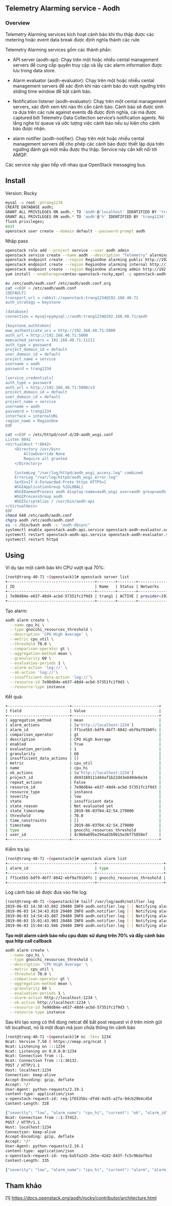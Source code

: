 ## Telemetry Alarming service - Aodh


### Overview

Telemetry Alarming services kích hoạt cảnh báo khi thu thập được các metering hoặc event data break được định nghĩa thành các rule.

Telemetry Alarming services gồm các thành phần:

* API server (aodh-api): Chạy trên một hoặc nhiều cental management servers để cung cấp quyền truy cập và lấy các alarm information được lưu trong data store.

* Alarm evaluator (aodh-evaluator): Chạy trên một hoặc nhiều cental management servers để xác định khi nào cảnh báo do vượt ngưỡng trên sliding time window để bật cảnh báo.

* Notification listener (aodh-evaluator): Chạy trên một cental management servers, xác định xem khi nào thì cần cảnh báo. Cảnh báo sẽ được sinh ra dựa trên các rule against events đã được định nghĩa, cái mà được captured bởi Telemetry Data Collection service’s notification agents. Nó lắng nghe từ queue và ước lượng việc cảnh báo nếu sự kiện cho cảnh báo được nhận.

* alarm notifier (aodh-notifier): Chạy trên một hoặc nhiều cental management servers để cho phép các cảnh báo được thiết lập dựa trên ngưỡng đánh giá một mẫu được thu thập. Service này cần kết nối tới AMQP. 

Các service này giao tiếp với nhau qua OpenStack messaging bus.


## Install 

Version: Rocky

```sh
mysql -u root -ptrang1234
CREATE DATABASE aodh;
GRANT ALL PRIVILEGES ON aodh.* TO 'aodh'@'localhost' IDENTIFIED BY 'trang1234';
GRANT ALL PRIVILEGES ON aodh.* TO 'aodh'@'%' IDENTIFIED BY 'trang1234';
flush privileges;
exit
openstack user create --domain default --password-prompt aodh 
```

Nhập pass

```sh
openstack role add --project service --user aodh admin
openstack service create --name aodh --description "Telemetry" alarming
openstack endpoint create --region RegionOne alarming public http://192.168.40.71:8042
openstack endpoint create --region RegionOne alarming internal http://192.168.40.71:8042
openstack endpoint create --region RegionOne alarming admin http://192.168.40.71:8042
yum install --enablerepo=centos-openstack-rocky,epel -y openstack-aodh-api openstack-aodh-evaluator openstack-aodh-notifier openstack-aodh-listener openstack-aodh-expirer python2-aodhclient

mv /etc/aodh/aodh.conf /etc/aodh/aodh.conf.org
cat <<EOF > /etc/aodh/aodh.conf
[DEFAULT]
transport_url = rabbit://openstack:trang1234@192.168.40.71
auth_strategy = keystone

[database]
connection = mysql+pymysql://aodh:trang1234@192.168.40.71/aodh

[keystone_authtoken]
www_authenticate_uri = http://192.168.40.71:5000
auth_url = http://192.168.40.71:5000
memcached_servers = 192.168.40.71:11211
auth_type = password
project_domain_id = default
user_domain_id = default
project_name = service
username = aodh
password = trang1234

[service_credentials]
auth_type = password
auth_url = http://192.168.40.71:5000/v3
project_domain_id = default
user_domain_id = default
project_name = service
username = aodh
password = trang1234
interface = internalURL
region_name = RegionOne
EOF

cat <<EOF > /etc/httpd/conf.d/20-aodh_wsgi.conf
Listen 8042
<VirtualHost *:8042>
    <Directory /usr/bin>
        AllowOverride None
        Require all granted
    </Directory>

    CustomLog "/var/log/httpd/aodh_wsgi_access.log" combined
    ErrorLog "/var/log/httpd/aodh_wsgi_error.log"
    SetEnvIf X-Forwarded-Proto https HTTPS=1
    WSGIApplicationGroup %{GLOBAL}
    WSGIDaemonProcess aodh display-name=aodh_wsgi user=aodh group=aodh processes=6 threads=3
    WSGIProcessGroup aodh
    WSGIScriptAlias / /usr/bin/aodh-api
</VirtualHost>
EOF
chmod 640 /etc/aodh/aodh.conf
chgrp aodh /etc/aodh/aodh.conf
su -s /bin/bash aodh -c "aodh-dbsync" 
systemctl enable openstack-aodh-api.service openstack-aodh-evaluator.service openstack-aodh-notifier.service openstack-aodh-listener.service
systemctl restart openstack-aodh-api.service openstack-aodh-evaluator.service openstack-aodh-notifier.service openstack-aodh-listener.service
systemctl restart httpd 
```

## Using



Ví dụ tạo một cảnh báo khi CPU vượt quá 70%:

```sh
[root@trang-40-71 ~(openstack)]# openstack server list
+--------------------------------------+--------+--------+------------------------+----------+--------+
| ID                                   | Name   | Status | Networks               | Image    | Flavor |
+--------------------------------------+--------+--------+------------------------+----------+--------+
| 7e98d84e-e637-48d4-acbd-57351fc1f9d3 | trang1 | ACTIVE | provider=192.168.68.83 | centos-3 | m1.m   |
+--------------------------------------+--------+--------+------------------------+----------+--------+
```

Tạo alarm:

```sh
aodh alarm create \
  --name cpu_hi \
  --type gnocchi_resources_threshold \
  --description 'CPU High Average' \
  --metric cpu_util \
  --threshold 70.0 \
  --comparison-operator gt \
  --aggregation-method mean \
  --granularity 60 \
  --evaluation-periods 1 \
  --alarm-action 'log://' \
  --ok-action 'log://'\
  --insufficient-data-action 'log://'\
  --resource-id 7e98d84e-e637-48d4-acbd-57351fc1f9d3 \
  --resource-type instance
```

Kết quả:

```sh
+---------------------------+--------------------------------------+
| Field                     | Value                                |
+---------------------------+--------------------------------------+
| aggregation_method        | mean                                 |
| alarm_actions             | [u'http://localhost:1234']           |
| alarm_id                  | ff1ce5b5-bdf9-4bf7-8042-ebf9a791b0fc |
| comparison_operator       | gt                                   |
| description               | CPU High Average                     |
| enabled                   | True                                 |
| evaluation_periods        | 1                                    |
| granularity               | 60                                   |
| insufficient_data_actions | []                                   |
| metric                    | cpu_util                             |
| name                      | cpu_hi                               |
| ok_actions                | [u'http://localhost:1234']           |
| project_id                | db93189111d44af1b22d43e849de6e34     |
| repeat_actions            | False                                |
| resource_id               | 7e98d84e-e637-48d4-acbd-57351fc1f9d3 |
| resource_type             | instance                             |
| severity                  | low                                  |
| state                     | insufficient data                    |
| state_reason              | Not evaluated yet                    |
| state_timestamp           | 2019-06-03T04:42:54.279000           |
| threshold                 | 70.0                                 |
| time_constraints          | []                                   |
| timestamp                 | 2019-06-03T04:42:54.279000           |
| type                      | gnocchi_resources_threshold          |
| user_id                   | 4c9b0a695e294ad3b9615e36f75858e7     |
+---------------------------+--------------------------------------+
```
Kiểm tra lại:

```sh
[root@trang-40-71 ~(openstack)]# openstack alarm list
+--------------------------------------+-----------------------------+--------+-------+----------+---------+
| alarm_id                             | type                        | name   | state | severity | enabled |
+--------------------------------------+-----------------------------+--------+-------+----------+---------+
| ff1ce5b5-bdf9-4bf7-8042-ebf9a791b0fc | gnocchi_resources_threshold | cpu_hi | alarm | low      | True    |
+--------------------------------------+-----------------------------+--------+-------+----------+---------+
```


Log cảnh báo sẽ được đưa vào file log:

```sh
[root@trang-40-71 ~(openstack)]# tailf /var/log/aodh/notifier.log
2019-06-03 14:30:43.842 29480 INFO aodh.notifier.log [-] Notifying alarm cpu_hi d93fa2e6-95ca-4440-bcff-fb185d51e9c8 of low priority from insufficient data to alarm with action log: because Transition to alarm due to 1 samples outside threshold, most recent: 100.0.
2019-06-03 14:34:43.819 29480 INFO aodh.notifier.log [-] Notifying alarm cpu_hi d93fa2e6-95ca-4440-bcff-fb185d51e9c8 of low priority from ok to alarm with action log: because Transition to alarm due to 1 samples outside threshold, most recent: 99.7638821642.
2019-06-03 14:54:43.887 29480 INFO aodh.notifier.log [-] Notifying alarm cpu_hi be535b13-5be2-4206-a932-09591a7dd90b of low priority from insufficient data to alarm with action log: because Transition to alarm due to 1 samples outside threshold, most recent: 99.9466656436.
2019-06-03 15:01:43.903 29480 INFO aodh.notifier.log [-] Notifying alarm cpu_hi be535b13-5be2-4206-a932-09591a7dd90b of low priority from alarm to ok with action log: because Transition to ok due to 1 samples inside threshold, most recent: 0.5659097435.
2019-06-03 15:04:43.946 29480 INFO aodh.notifier.log [-] Notifying alarm cpu_hi be535b13-5be2-4206-a932-09591a7dd90b of low priority from ok to alarm with action log: because Transition to alarm due to 1 samples outside threshold, most recent: 86.0391300495.
```

**Tạo một alarm cảnh báo nếu cpu được sử dụng trên 70% và đẩy cảnh báo qua http call callback**

```sh
aodh alarm create \
  --name cpu_hi \
  --type gnocchi_resources_threshold \
  --description 'CPU High Average' \
  --metric cpu_util \
  --threshold 70.0 \
  --comparison-operator gt \
  --aggregation-method mean \
  --granularity 60 \
  --evaluation-periods 1 \
  --alarm-action http://localhost:1234 \
  --ok-action http://localhost:1234 \
  --resource-id 7e98d84e-e637-48d4-acbd-57351fc1f9d3 \
  --resource-type instance
```

Sau khi tạo xong có thể dùng netcat để bắt post request vì ở trên mình gửi tới localhost, nó là một đoạn mã json chứa thông tin cảnh báo

```sh
[root@trang-40-71 ~(openstack)]# nc -lknv 1234
Ncat: Version 7.50 ( https://nmap.org/ncat )
Ncat: Listening on :::1234
Ncat: Listening on 0.0.0.0:1234
Ncat: Connection from ::1.
Ncat: Connection from ::1:36132.
POST / HTTP/1.1
Host: localhost:1234
Connection: keep-alive
Accept-Encoding: gzip, deflate
Accept: */*
User-Agent: python-requests/2.19.1
content-type: application/json
x-openstack-request-id: req-1f6535bc-dfdd-4a55-a27a-9dcb29b4cd5d
Content-Length: 328

{"severity": "low", "alarm_name": "cpu_hi", "current": "ok", "alarm_id": "d854b662-ad77-47a3-b6b1-212f928107de", "reason": "Transition to ok due to 1 samples inside threshold, most recent: 16.509453313", "reason_data": {"count": 1, "most_recent": 16.509453313, "type": "threshold", "disposition": "inside"}, "previous": "alarm"}Ncat: Connection from ::1.
Ncat: Connection from ::1:37412.
POST / HTTP/1.1
Host: localhost:1234
Connection: keep-alive
Accept-Encoding: gzip, deflate
Accept: */*
User-Agent: python-requests/2.19.1
content-type: application/json
x-openstack-request-id: req-ba5fa2d3-2b5e-42d2-843f-fc5c96daf9a3
Content-Length: 335

{"severity": "low", "alarm_name": "cpu_hi", "current": "alarm", "alarm_id": "d854b662-ad77-47a3-b6b1-212f928107de", "reason": "Transition to alarm due to 1 samples outside threshold, most recent: 79.6865029037", "reason_data": {"count": 1, "most_recent": 79.6865029037, "type": "threshold", "disposition": "outside"}, "previous": "ok"}
```





## Tham khảo

[1] https://docs.openstack.org/aodh/rocky/contributor/architecture.html
